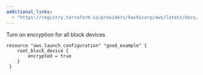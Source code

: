 ```yaml
---
additional_links: 
  - "https://registry.terraform.io/providers/hashicorp/aws/latest/docs/resources/instance#ebs-ephemeral-and-root-block-devices"
---
```


Turn on encryption for all block devices

```hcl
resource "aws_launch_configuration" "good_example" {
 	root_block_device {
 		encrypted = true
 	}
 }
```
